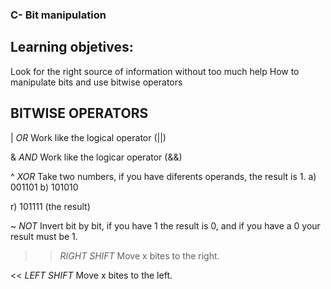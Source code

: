 ### C- Bit manipulation ###

## Learning objetives: ##
Look for the right source of information without too much help
How to manipulate bits and use bitwise operators

## BITWISE OPERATORS ##
 | *OR*
 Work like the logical operator (||)

 & *AND*
 Work like the logicar operator (&&)

 ^ *XOR*
 Take two numbers, if you have diferents operands, the result is 1.
 a)  001101
 b)  101010
 
 r)  101111 (the result)
 

 ~ *NOT*
 Invert bit by bit, if you have 1 the result is 0, and if you have a 0 your result must be 1.


 >>  *RIGHT SHIFT*
Move x bites to the right.

 << *LEFT SHIFT*
Move x bites to the left.
